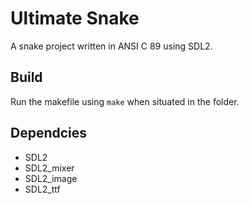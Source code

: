 # Ultimate Snake
A snake project written in ANSI C 89 using SDL2.

## Build
Run the makefile using `make` when situated in the folder.

## Dependcies
* SDL2
* SDL2_mixer
* SDL2_image
* SDL2_ttf
